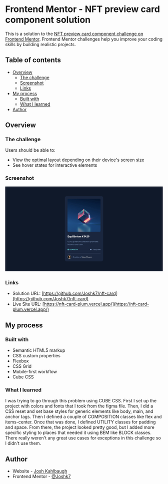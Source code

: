# Frontend Mentor - NFT preview card component solution

This is a solution to the [NFT preview card component challenge on Frontend Mentor](https://www.frontendmentor.io/challenges/nft-preview-card-component-SbdUL_w0U). Frontend Mentor challenges help you improve your coding skills by building realistic projects.

## Table of contents

-   [Overview](#overview)
    -   [The challenge](#the-challenge)
    -   [Screenshot](#screenshot)
    -   [Links](#links)
-   [My process](#my-process)
    -   [Built with](#built-with)
    -   [What I learned](#what-i-learned)
-   [Author](#author)

## Overview

### The challenge

Users should be able to:

-   View the optimal layout depending on their device's screen size
-   See hover states for interactive elements

### Screenshot

![](./screenshot.jpg)

### Links

-   Solution URL: [https://github.com/Joshk7/nft-card](https://github.com/Joshk7/nft-card)
-   Live Site URL: [https://nft-card-plum.vercel.app/](https://nft-card-plum.vercel.app/)

## My process

### Built with

-   Semantic HTML5 markup
-   CSS custom properties
-   Flexbox
-   CSS Grid
-   Mobile-first workflow
-   Cube CSS

### What I learned

I was trying to go through this problem using CUBE CSS. First I set up the project with colors and fonts that I took from the figma file. Then, I did a CSS reset and set base styles for generic elements like body, main, and anchor tags. Then I defined a couple of COMPOSITION classes like flex and items-center. Once that was done, I defined UTILITY classes for padding and space. From there, the project looked pretty good, but I added more specific styling to places that needed it using BEM like BLOCK classes. There really weren't any great use cases for exceptions in this challenge so I didn't use them.

## Author

-   Website - [Josh Kahlbaugh](https://joshuakahlbaugh.pages.dev/)
-   Frontend Mentor - [@Joshk7](https://www.frontendmentor.io/profile/Joshk7)
